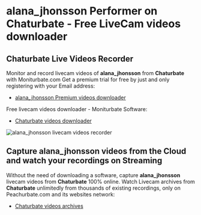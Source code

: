 # alana_jhonsson Performer on Chaturbate - Free LiveCam videos downloader

## Chaturbate Live Videos Recorder

Monitor and record livecam videos of **alana_jhonsson** from **Chaturbate** with Moniturbate.com
Get a premium trial for free by just and only registering with your Email address:
* [alana_jhonsson Premium videos downloader](https://moniturbate.com/request-demo-licence-key.html)

Free livecam videos downloader - Moniturbate Software:
* [Chaturbate videos downloader](https://moniturbate.com/moniturbate-download-software.html)

![alana_jhonsson livecam videos recorder](https://peachurnet.com/templates/moniturbate-software.png)


## Capture alana_jhonsson videos from the Cloud and watch your recordings on Streaming

Without the need of downloading a software, capture **alana_jhonsson** livecam videos from **Chaturbate** 100% online.
Watch Livecam archives from **Chaturbate** unlimitedly from thousands of existing recordings, only on Peachurbate.com and its websites network:
* [Chaturbate videos archives](https://peachurnet.com/)